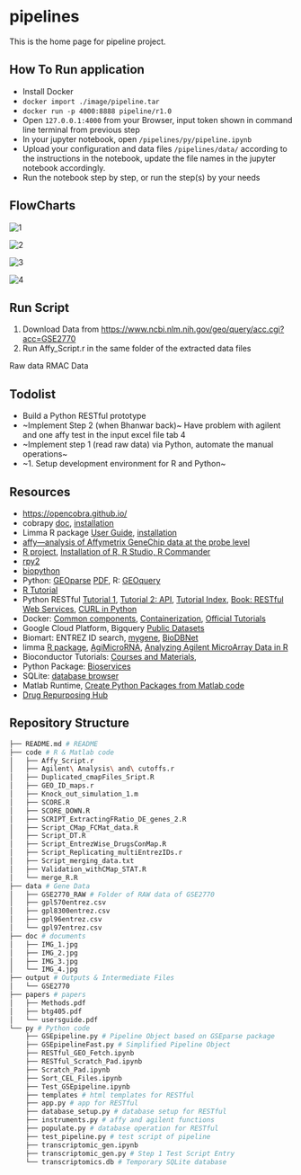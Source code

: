 # pipelines

This is the home page for pipeline project.

## How To Run application
- Install Docker
- `docker import ./image/pipeline.tar`
- `docker run -p 4000:8888 pipeline/r1.0`
- Open `127.0.0.1:4000` from your Browser, input token shown in command line terminal from previous step
- In your jupyter notebook, open `/pipelines/py/pipeline.ipynb`
- Upload your configuration and data files `/pipelines/data/` according to the instructions in the notebook, update the file names in the jupyter notebook accordingly.
- Run the notebook step by step, or run the step(s) by your needs


## FlowCharts
![1](./doc/IMG_1.jpg)

![2](./doc/IMG_2.jpg)

![3](./doc/IMG_3.jpg)

![4](./doc/IMG_4.jpg)

## Run Script
1. Download Data from https://www.ncbi.nlm.nih.gov/geo/query/acc.cgi?acc=GSE2770
2. Run Affy_Script.r in the same folder of the extracted data files

Raw data
RMAC Data

## Todolist
* Build a Python RESTful prototype
* ~Implement Step 2 (when Bhanwar back)~ Have problem with agilent and one affy test in the input excel file tab 4
* ~Implement step 1 (read raw data) via Python, automate the manual operations~
* ~1. Setup development environment for R and Python~



## Resources
* https://opencobra.github.io/
* cobrapy [doc](https://cobrapy.readthedocs.io/en/stable/), [installation](https://github.com/opencobra/cobrapy/blob/master/INSTALL.rst)
* Limma R package [User Guide](https://www.bioconductor.org/packages/release/bioc/vignettes/limma/inst/doc/usersguide.pdf), [installation](https://bioconductor.org/packages/release/bioc/html/limma.html)
* [affy—analysis of Affymetrix GeneChip data at the probe level](./papers/btg405.pdf)
* [R project](https://www.r-project.org/), [Installation of R, R Studio, R Commander](https://www.andrewheiss.com/blog/2012/04/17/install-r-rstudio-r-commander-windows-osx/)
* [rpy2](https://rpy2.readthedocs.io)
* [biopython](https://biopython.org/wiki/Packages)
* Python: [GEOparse](https://geoparse.readthedocs.io/) [PDF](./doc/geoparse.pdf), R: [GEOquery](https://bioconductor.org/packages/release/bioc/html/GEOquery.html)
* [R Tutorial](https://www.cyclismo.org/tutorial/R/index.html)
* Python RESTful [Tutorial 1](https://kite.com/blog/python/flask-sqlalchemy-tutorial/), [Tutorial 2: API](https://kite.com/blog/python/flask-restful-api-tutorial/), [Tutorial Index](https://realpython.com/tutorials/api/), [Book: RESTful Web Services](http://restfulwebapis.org/RESTful_Web_Services/), [CURL in Python](https://curl.trillworks.com/#python)
* Docker: [Common components](https://www.digitalocean.com/community/tutorials/the-docker-ecosystem-an-introduction-to-common-components), [Containerization](https://www.digitalocean.com/community/tutorials/the-docker-ecosystem-an-overview-of-containerization), [Official Tutorials](https://docs.docker.com/get-started/)
* Google Cloud Platform, Bigquery [Public Datasets](https://www.reddit.com/r/bigquery/wiki/datasets)
* Biomart: ENTREZ ID search, [mygene](https://mygene.info/), [BioDBNet](https://biodbnet-abcc.ncifcrf.gov/db/db2db.php)
* limma [R package](http://bioconductor.org/packages/release/bioc/html/limma.html), [AgiMicroRNA](https://bioconductor.org/packages/release/bioc/html/AgiMicroRna.html), [Analyzing Agilent MicroArray Data in R](https://support.bioconductor.org/p/96655/)
* Bioconductor Tutorials: [Courses and Materials](http://master.bioconductor.org/help/course-materials/),
* Python Package: [Bioservices](https://bioservices.readthedocs.io/en/master/)
* SQLite: [database browser](https://sqlitebrowser.org/dl/)
* Matlab Runtime, [Create Python Packages from Matlab code](https://www.mathworks.com/help/compiler_sdk/gs/create-a-python-application-with-matlab-code.html)
* [Drug Repurposing Hub](https://clue.io/repurposing-app)


## Repository Structure

```bash
├── README.md # README
├── code # R & Matlab code
│   ├── Affy_Script.r
│   ├── Agilent\ Analysis\ and\ cutoffs.r
│   ├── Duplicated_cmapFiles_Sript.R
│   ├── GEO_ID_maps.r
│   ├── Knock_out_simulation_1.m
│   ├── SCORE.R
│   ├── SCORE_DOWN.R
│   ├── SCRIPT_ExtractingFRatio_DE_genes_2.R
│   ├── Script_CMap_FCMat_data.R
│   ├── Script_DT.R
│   ├── Script_EntrezWise_DrugsConMap.R
│   ├── Script_Replicating_multiEntrezIDs.r
│   ├── Script_merging_data.txt
│   ├── Validation_withCMap_STAT.R
│   └── merge_R.R
├── data # Gene Data
│   ├── GSE2770_RAW # Folder of RAW data of GSE2770
│   ├── gpl570entrez.csv
│   ├── gpl8300entrez.csv
│   ├── gpl96entrez.csv
│   └── gpl97entrez.csv
├── doc # documents
│   ├── IMG_1.jpg
│   ├── IMG_2.jpg
│   ├── IMG_3.jpg
│   └── IMG_4.jpg
├── output # Outputs & Intermediate Files
│   └── GSE2770
├── papers # papers
│   ├── Methods.pdf
│   ├── btg405.pdf
│   └── usersguide.pdf
└── py # Python code
    ├── GSEpipeline.py # Pipeline Object based on GSEparse package
    ├── GSEpipelineFast.py # Simplified Pipeline Object
    ├── RESTful_GEO_Fetch.ipynb
    ├── RESTful_Scratch_Pad.ipynb
    ├── Scratch_Pad.ipynb
    ├── Sort_CEL_Files.ipynb
    ├── Test_GSEpipeline.ipynb
    ├── templates # html templates for RESTful
    ├── app.py # app for RESTful
    ├── database_setup.py # database setup for RESTful
    ├── instruments.py # affy and agilent functions
    ├── populate.py # database operation for RESTful
    ├── test_pipeline.py # test script of pipeline
    ├── transcriptomic_gen.ipynb
    ├── transcriptomic_gen.py # Step 1 Test Script Entry
    └── transcriptomics.db # Temporary SQLite database
```
